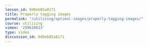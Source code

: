 ```yaml
---
lesson_id: 9d0eb85a8171
title: Properly tagging images
permalink: "/utilizing/optimal-images/properly-tagging-images/"
course: utilizing
vimeo: '259610613'
type: video
discussion_id: 9d0eb85a8171
---
```



